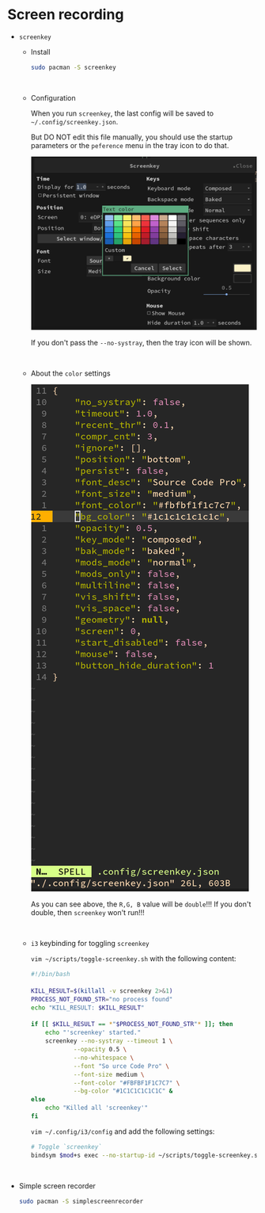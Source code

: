 # Screen recording

- `screenkey`

    - Install

        ```bash
        sudo pacman -S screenkey
        ```
    </br>

    - Configuration

        When you run `screenkey`, the last config will be saved to `~/.config/screenkey.json`.

        But DO NOT edit this file manually, you should use the startup parameters or the `peference`
        menu in the tray icon to do that.

        ![screenkey-preference.png](./images/screenkey-preference.png)

        If you don't pass the `--no-systray`, then the tray icon will be shown.

    </br>

    - About the `color` settings

        ![screenkey-color-setting.png](./images/screenkey-color-setting.png)

        As you can see above, the `R,G, B` value will be `double`!!! If you don't double, then `screenkey`
        won't run!!!

    </br>

    -   `i3` keybinding for toggling `screenkey`

        `vim ~/scripts/toggle-screenkey.sh` with the following content:

        ```bash
        #!/bin/bash
        
        KILL_RESULT=$(killall -v screenkey 2>&1)
        PROCESS_NOT_FOUND_STR="no process found"
        echo "KILL_RESULT: $KILL_RESULT"
        
        if [[ $KILL_RESULT == *"$PROCESS_NOT_FOUND_STR"* ]]; then
            echo "'screenkey' started."
            screenkey --no-systray --timeout 1 \
                    --opacity 0.5 \
                    --no-whitespace \
                    --font "So urce Code Pro" \
                    --font-size medium \
                    --font-color "#FBFBF1F1C7C7" \
                    --bg-color "#1C1C1C1C1C1C" &
        else
            echo "Killed all 'screenkey'"
        fi
        ```

        `vim ~/.config/i3/config` and add the following settings:

        ```bash
        # Toggle `screenkey`
        bindsym $mod+s exec --no-startup-id ~/scripts/toggle-screenkey.sh
        ```

</br>

- Simple screen recorder

    ```bash
    sudo pacman -S simplescreenrecorder
    ```
